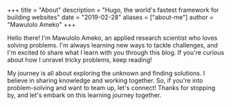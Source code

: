 +++
title = "About"
description = "Hugo, the world's fastest framework for building websites"
date = "2019-02-28"
aliases = ["about-me"]
author = "Mawulolo Ameko"
+++

Hello there! I'm Mawulolo Ameko, an applied research scientist who loves solving problems. I'm always learning new ways to tackle challenges, and I'm excited to share what I learn with you through this blog. If you're curious about how I unravel tricky problems, keep reading!

My journey is all about exploring the unknown and finding solutions. I believe in sharing knowledge and working together. So, if you're into problem-solving and want to team up, let's connect! Thanks for stopping by, and let's embark on this learning journey together.
